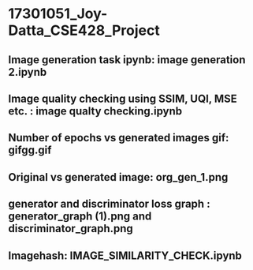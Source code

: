 # 17301051_Joy-Datta_CSE428_Project
## Image generation task ipynb: image generation 2.ipynb
## Image quality checking using SSIM, UQI, MSE etc. : image qualty checking.ipynb
## Number of epochs vs generated images gif: gifgg.gif
## Original vs generated image: org_gen_1.png
## generator and discriminator loss graph : generator_graph (1).png and discriminator_graph.png
## Imagehash: IMAGE_SIMILARITY_CHECK.ipynb
